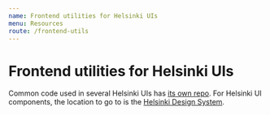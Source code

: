 ```yaml
---
name: Frontend utilities for Helsinki UIs
menu: Resources
route: /frontend-utils
---
```


# Frontend utilities for Helsinki UIs

Common code used in several Helsinki UIs has [its own repo](https://github.com/City-of-Helsinki/helsinki-utils-js).
For Helsinki UI components, the location to go to is the [Helsinki Design System](https://github.com/City-of-Helsinki/helsinki-design-system).
